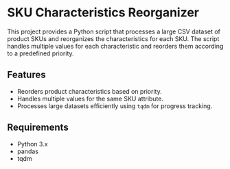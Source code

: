 # SKU Characteristics Reorganizer

This project provides a Python script that processes a large CSV dataset of product SKUs and reorganizes the characteristics for each SKU. 
The script handles multiple values for each characteristic and reorders them according to a predefined priority.

## Features
- Reorders product characteristics based on priority.
- Handles multiple values for the same SKU attribute.
- Processes large datasets efficiently using `tqdm` for progress tracking.

## Requirements
- Python 3.x
- pandas
- tqdm
